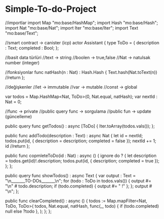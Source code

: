 # Simple-To-do-Project
//importlar
import Map "mo:base/HashMap";
import Hash "mo:base/Hash";
import Nat "mo:base/Nat";
import Iter "mo:base/Iter";
import Text "mo:base/Text";

//smart contract -> canister (icp)
actor Assistant {
  type ToDo = {
    description : Text;
    completed : Bool;
  };

  //basit data türlüri
  //text -> string
  //boolen -> true,false
  //Nat -> natulsak number (integer)

  //fonksiyonlar
  func natHash(n : Nat) : Hash.Hash {
    Text.hash(Nat.toText(n)) //return
  };

  //değişkenler
  //let -> immutable
  //var -> mutable
  //const -> global

  var todos = Map.HashMap<Nat, ToDo>(0, Nat.equal, natHash);
  var nextId : Nat = 0;

  //func -> private
  //public query func -> sorgulama
  //public fun -> update (güncelleme)

  public query func getTodos() : async [ToDo] {
    Iter.toArray(todos.vals());
  };

  public func addTodo(description : Text) : async Nat {
    let id = nextId;
    todos.put(id, { description = description; completed = false });
    nextId += 1;
    id //return
  };

  public func copmleteToDo(id : Nat) : async () {
    ignore do ? {
      let description = todos.get(id)!.description;
      todos.put(id, { description; completed = true });
    };
  };

  public query func showTodos() : async Text {
    var output : Text = "\n_______TO-DOs_______\n";
    for (todo : ToDo in todos.vals()) {
      output #= "\n" # todo.description;
      if (todo.completed) { output #= " !" };
    };
    output # "\n";
  };

  public func clearCompleted() : async () {
    todos := Map.mapFilter<Nat, ToDo, ToDo>(
      todos,
      Nat.equal,
      natHash,
      func(_, todo) { if (todo.completed) null else ?todo },
    );
  };
};
